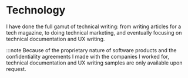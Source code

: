 # Technology

I have done the full gamut of technical writing: from writing articles for a tech magazine, to doing technical marketing, and eventually focusing on technical documentation and UX writing.

:::note
Because of the proprietary nature of software products and the confidentiality agreements I made with the companies I worked for, technical documentation and UX writing samples are only available upon request.